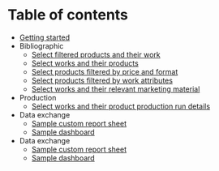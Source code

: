 # Table of contents

* [Getting started](README.md)
* Bibliographic
  * [Select filtered products and their work](examples/filtered\_products\_and\_their\_work.md)
  * [Select works and their products](examples/products\_and\_their\_works.md)
  * [Select products filtered by price and format](examples/products\_filtered\_by\_price\_and\_format.md)
  * [Select products filtered by work attributes](examples/products\_filtered\_by\_work\_attributes.md)
  * [Select works and their relevant marketing material](examples/works\_and\_marketing\_material.md)
* Production
  * [Select works and their product production run details](examples/works\_and\_product\_production\_run\_details.md)
* Data exchange
  * [Sample custom report sheet](/examples/sample\_custom\_report.md)
  * [Sample dashboard](examples/sample\_dashboard.md)
* Data exchange
  * [Sample custom report sheet](/examples/sample\_custom\_report.md)
  * [Sample dashboard](examples/sample\_dashboard.md)
